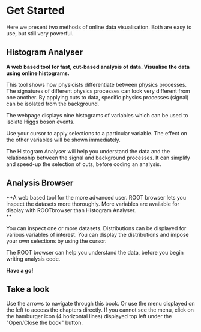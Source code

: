 # Get Started
Here we present two methods of online data visualisation.  Both are easy to use, but still very powerful.  


## Histogram Analyser

**A web based tool for fast, cut-based analysis of data. Visualise the data using online histograms.**

This tool shows how physicists differentiate between physics processes.  The signatures of different physics processes can look very different from one another.  By applying cuts to data, specific physics processes (signal) can be isolated from the background.

The webpage displays nine histograms of variables which can be used to isolate Higgs boson events.  

Use your cursor to apply selections to a particular variable.
The effect on the other variables will be shown immediately.  

The Histogram Analyser will help you understand the data and the relationship between the signal and background processes. It can simplify and speed-up the selection of cuts, before coding an analysis.


## Analysis Browser

**A web based tool for the more advanced user. ROOT browser lets you inspect the datasets more thoroughly.
More variables are available for display with ROOTbrowser than Histogram Analyser.  
**

You can inspect one or more datasets.
Distributions can be displayed for various variables of interest.
You can display the distributions and impose your own selections by using the cursor.

The ROOT browser can help you understand the data, before you begin writing analysis code.

**Have a go!**

## Take a look

Use the arrows to navigate through this book. Or use the menu displayed on the left to access the chapters directly.
If you cannot see the menu, click on the hamburger icon (4 horizontal lines) displayed top left under the "Open/Close the book" button.
